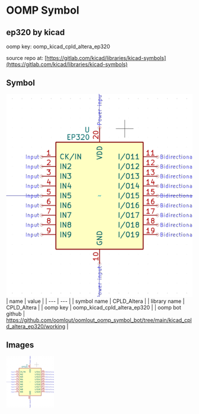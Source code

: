 # OOMP Symbol  
## ep320  by kicad  
  
oomp key: oomp_kicad_cpld_altera_ep320  
  
source repo at: [https://gitlab.com/kicad/libraries/kicad-symbols](https://gitlab.com/kicad/libraries/kicad-symbols)  
## Symbol  
  
[![working.png](working_600.png)](working.png)  
| name | value | 
| --- | --- | 
| symbol name | CPLD_Altera | 
| library name | CPLD_Altera | 
| oomp key | oomp_kicad_cpld_altera_ep320 | 
| oomp bot github | https://github.com/oomlout/oomlout_oomp_symbol_bot/tree/main/kicad_cpld_altera_ep320/working | 
## Images  
  
[![working.png](working_140.png)](working.png)  
